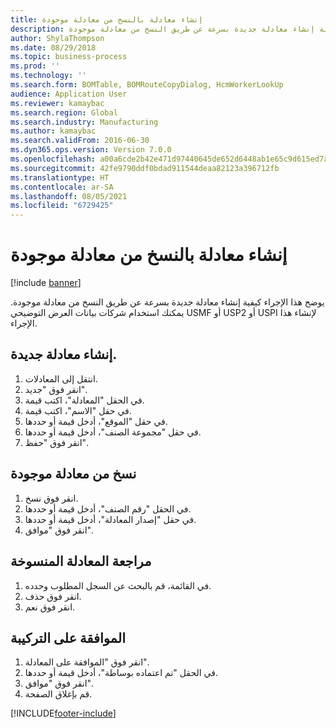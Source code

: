 ```yaml
---
title: إنشاء معادلة بالنسخ من معادلة موجودة
description: يوضح هذا الإجراء كيفية إنشاء معادلة جديدة بسرعة عن طريق النسخ من معادلة موجودة.
author: ShylaThompson
ms.date: 08/29/2018
ms.topic: business-process
ms.prod: ''
ms.technology: ''
ms.search.form: BOMTable, BOMRouteCopyDialog, HcmWorkerLookUp
audience: Application User
ms.reviewer: kamaybac
ms.search.region: Global
ms.search.industry: Manufacturing
ms.author: kamaybac
ms.search.validFrom: 2016-06-30
ms.dyn365.ops.version: Version 7.0.0
ms.openlocfilehash: a00a6cde2b42e471d97440645de652d6448ab1e65c9d615ed7a8ff7d3f064201
ms.sourcegitcommit: 42fe9790ddf0bdad911544deaa82123a396712fb
ms.translationtype: HT
ms.contentlocale: ar-SA
ms.lasthandoff: 08/05/2021
ms.locfileid: "6729425"
---
```

# <a name="create-a-formula-by-copying-from-an-existing-formula"></a>إنشاء معادلة بالنسخ من معادلة موجودة

[!include [banner](../../includes/banner.md)]

يوضح هذا الإجراء كيفية إنشاء معادلة جديدة بسرعة عن طريق النسخ من معادلة موجودة. يمكنك استخدام شركات بيانات العرض التوضيحي USMF أو USP2 أو USPI لإنشاء هذا الإجراء.


## <a name="create-a-new-formula"></a>إنشاء معادلة جديدة.
1. انتقل إلى المعادلات.
2. انقر فوق "جديد".
3. في الحقل "المعادلة"، اكتب قيمة.
4. في حقل "الاسم"، اكتب قيمة.
5. في حقل "الموقع"، أدخل قيمة أو حددها.
6. في حقل "مجموعة الصنف"، أدخل قيمة أو حددها.
7. انقر فوق "حفظ".

## <a name="copy-from-an-existing-formula"></a>نسخ من معادلة موجودة
1. انقر فوق نسخ.
2. في الحقل "رقم الصنف"، أدخل قيمة أو حددها.
3. في حقل "إصدار المعادلة"، أدخل قيمة أو حددها.
4. انقر فوق "موافق".

## <a name="revise-the-copied-formula"></a>مراجعة المعادلة المنسوخة
1. في القائمة، قم بالبحث عن السجل المطلوب وحدده.
2. انقر فوق حذف.
3. انقر فوق نعم.

## <a name="approve-formula"></a>الموافقة على التركيبة
1. انقر فوق "الموافقة على المعادلة".
2. في الحقل "تم اعتماده بوساطة"، أدخل قيمة أو حددها.
3. انقر فوق "موافق".
4. قم بإغلاق الصفحة.



[!INCLUDE[footer-include](../../../includes/footer-banner.md)]